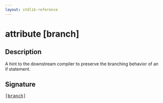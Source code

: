 ```yaml
---
layout: stdlib-reference
---
```


# attribute [branch]

## Description

A hint to the downstream compiler to preserve the branching behavior of an if statement.


## Signature

<pre>
[<a href=".">branch</a>]
</pre>

